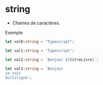# string

* Chaines de caractères.

Exemple

```ts
let val0:string = "Typescript";

let val1:string = 'Typescript';

let val2:string = `Bonjour ${titreLivre}`;

let val3:string = `Bonjour
je suis
multiligne`;
```